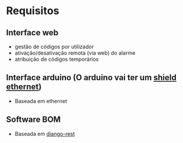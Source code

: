 Requisitos
==========

Interface web
---------
* gestão de códigos por utilizador
* ativação/desativação remota (via web) do alarme
* atribuição de códigos temporários

Interface arduino (O arduino vai ter um [shield ethernet](https://www.tweaking4all.com/hardware/arduino/arduino-enc28j60-ethernet/))
---------
* Baseada em ethernet

Software BOM
--------
* Baseada em [django-rest](https://www.django-rest-framework.org/)

